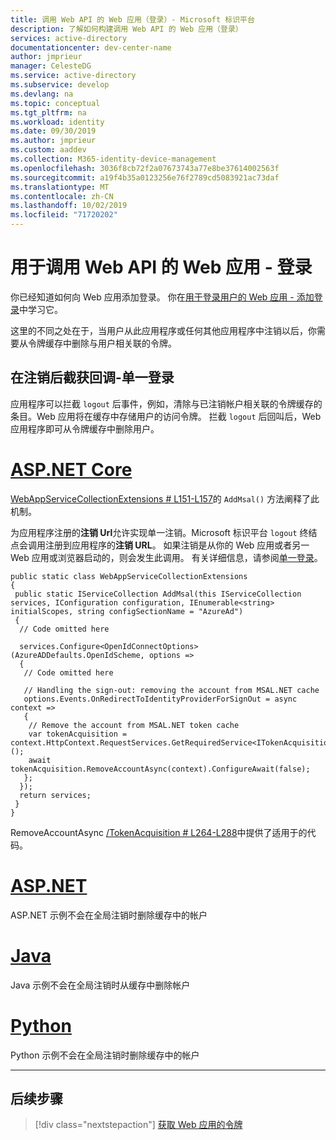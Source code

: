 ```yaml
---
title: 调用 Web API 的 Web 应用（登录）- Microsoft 标识平台
description: 了解如何构建调用 Web API 的 Web 应用（登录）
services: active-directory
documentationcenter: dev-center-name
author: jmprieur
manager: CelesteDG
ms.service: active-directory
ms.subservice: develop
ms.devlang: na
ms.topic: conceptual
ms.tgt_pltfrm: na
ms.workload: identity
ms.date: 09/30/2019
ms.author: jmprieur
ms.custom: aaddev
ms.collection: M365-identity-device-management
ms.openlocfilehash: 3036f8cb72f2a07673743a77e8be37614002563f
ms.sourcegitcommit: a19f4b35a0123256e76f2789cd5083921ac73daf
ms.translationtype: MT
ms.contentlocale: zh-CN
ms.lasthandoff: 10/02/2019
ms.locfileid: "71720202"
---
```

# <a name="web-app-that-calls-web-apis---sign-in"></a>用于调用 Web API 的 Web 应用 - 登录

你已经知道如何向 Web 应用添加登录。 你在[用于登录用户的 Web 应用 - 添加登录](scenario-web-app-sign-user-sign-in.md)中学习它。

这里的不同之处在于，当用户从此应用程序或任何其他应用程序中注销以后，你需要从令牌缓存中删除与用户相关联的令牌。

## <a name="intercepting-the-callback-after-sign-out---single-sign-out"></a>在注销后截获回调-单一登录

应用程序可以拦截 `logout` 后事件，例如，清除与已注销帐户相关联的令牌缓存的条目。Web 应用将在缓存中存储用户的访问令牌。 拦截 `logout` 后回叫后，Web 应用程序即可从令牌缓存中删除用户。

# <a name="aspnet-coretabaspnetcore"></a>[ASP.NET Core](#tab/aspnetcore)

[WebAppServiceCollectionExtensions # L151-L157](https://github.com/Azure-Samples/active-directory-aspnetcore-webapp-openidconnect-v2/blob/db7f74fd7e65bab9d21092ac1b98a00803e5ceb2/Microsoft.Identity.Web/WebAppServiceCollectionExtensions.cs#L151-L157)的 `AddMsal()` 方法阐释了此机制。

为应用程序注册的**注销 Url**允许实现单一注销。Microsoft 标识平台 `logout` 终结点会调用注册到应用程序的**注销 URL**。 如果注销是从你的 Web 应用或者另一 Web 应用或浏览器启动的，则会发生此调用。 有关详细信息，请参阅[单一登录](v2-protocols-oidc.md#single-sign-out)。

```CSharp
public static class WebAppServiceCollectionExtensions
{
 public static IServiceCollection AddMsal(this IServiceCollection services, IConfiguration configuration, IEnumerable<string> initialScopes, string configSectionName = "AzureAd")
 {
  // Code omitted here

  services.Configure<OpenIdConnectOptions>(AzureADDefaults.OpenIdScheme, options =>
  {
   // Code omitted here

   // Handling the sign-out: removing the account from MSAL.NET cache
   options.Events.OnRedirectToIdentityProviderForSignOut = async context =>
   {
    // Remove the account from MSAL.NET token cache
    var tokenAcquisition = context.HttpContext.RequestServices.GetRequiredService<ITokenAcquisition>();
    await tokenAcquisition.RemoveAccountAsync(context).ConfigureAwait(false);
   };
  });
  return services;
 }
}
```

RemoveAccountAsync [/TokenAcquisition # L264-L288](https://github.com/Azure-Samples/active-directory-aspnetcore-webapp-openidconnect-v2/blob/db7f74fd7e65bab9d21092ac1b98a00803e5ceb2/Microsoft.Identity.Web/TokenAcquisition.cs#L264-L288)中提供了适用于的代码。

# <a name="aspnettabaspnet"></a>[ASP.NET](#tab/aspnet)

ASP.NET 示例不会在全局注销时删除缓存中的帐户

# <a name="javatabjava"></a>[Java](#tab/java)

Java 示例不会在全局注销时从缓存中删除帐户

# <a name="pythontabpython"></a>[Python](#tab/python)

Python 示例不会在全局注销时删除缓存中的帐户

---

## <a name="next-steps"></a>后续步骤

> [!div class="nextstepaction"]
> [获取 Web 应用的令牌](scenario-web-app-call-api-acquire-token.md)
